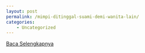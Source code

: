 ```yaml
---
layout: post
permalink: /mimpi-ditinggal-suami-demi-wanita-lain/
categories:
    - Uncategorized
---
```


[Baca Selengkapnya](/10)